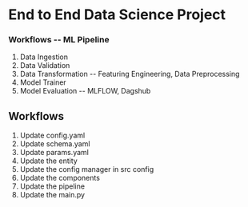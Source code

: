# End to End Data Science Project

### Workflows -- ML Pipeline

1. Data Ingestion
2. Data Validation
3. Data Transformation -- Featuring Engineering, Data Preprocessing
4. Model Trainer
5. Model Evaluation -- MLFLOW, Dagshub


## Workflows

1. Update config.yaml
2. Update schema.yaml
3. Update params.yaml
4. Update the entity
5. Update the config manager in src config
6. Update the components
7. Update the pipeline
8. Update the main.py